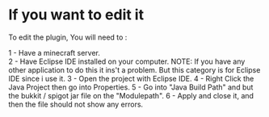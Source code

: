 # If you want to edit it

To edit the plugin, You will need to :

1 - Have a minecraft server.                  
2 - Have Eclipse IDE installed on your computer.
NOTE: If you have any other application to do this it ins't a problem. But this category is for Eclipse IDE since i use it.
3 - Open the project with Eclipse IDE.
4 - Right Click the Java Project then go into Properties.
5 - Go into "Java Build Path" and but the bukkit / spigot jar file on the "Modulepath".
6 - Apply and close it, and then the file should not show any errors.
